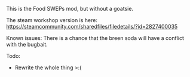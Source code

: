 This is the Food SWEPs mod, but without a goatsie.

The steam workshop version is here:
https://steamcommunity.com/sharedfiles/filedetails/?id=2827400035

Known issues:
There is a chance that the breen soda will have a conflict with the bugbait.

Todo:
- Rewrite the whole thing >:(
